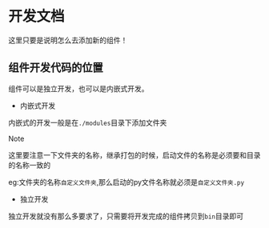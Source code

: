 # 开发文档

这里只要是说明怎么去添加新的组件！

## 组件开发代码的位置

组件可以是独立开发，也可以是内嵌式开发。

- 内嵌式开发

内嵌式的开发一般是在`./modules`目录下添加文件夹

> [!NOTE]
>
> 这里要注意一下文件夹的名称，继承打包的时候，启动文件的名称是必须要和目录的名称一致的
> 
> eg:文件夹的名称`自定义文件夹`,那么启动的py文件名称就必须是`自定义文件夹.py`

- 独立开发

独立开发就没有那么多要求了，只需要将开发完成的组件拷贝到`bin`目录即可

